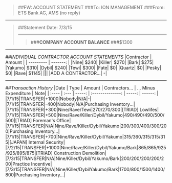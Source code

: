 > ##FW: ACCOUNT STATEMENT
> ###To: ION MANAGEMENT
> ###From: ETS Bank AG, AMS (no reply)

----------
>##Statement Date: 7/3/15
>***
>>###**COMPANY ACCOUNT BALANCE**
>>###$1300


***

##*INDIVIDUAL CONTRACTOR ACCOUNT STATEMENTS*
|Contractor | Amount |
| --------- | -------: | 
|Nine|    $240|
|Killer|    $270|
|Bark|    $275|
|Yakumo|    $310|
|Dybil|    $240|
|Tewi|    $300|
|Fate|    $0|
|Quartz|    $0|
|Pesky|    $0|
|Rave|    $1145|
|||
|ADD A CONTRACTOR...|    -|

***
##*Transaction History*
|Date 	| Type | Amount | Contractors... | ... Minus Expenditure | Note|
| :---- | :--- | -----: | :--------------: | -----: | ------: |
|7/1/15|TRANSFER|+1000|Nobody|N/A|-|
|7/1/15|TRANSFER|-400|Nobody|N/A|Purchasing Inventory...|
|7/1/15|TRANSFER|+300|Nine/Rave/Tewi|270/270/300|[TRIAD] Lowlifes|
|7/1/15|TRANSFER|+500|Nine/Rave/Killer/Dybil/Yakumo|490/490/490/500/500|[TRIAD] Foreman's Office|
|7/1/15|TRANSFER|N/A|Nine/Rave/Killer/Dybil/Yakumo|200/300/400/300/200|Purchasing Inventory...|
|7/1/15|TRANSFER|+700|Nine/Rave/Killer/Dybil/Yakumo|315/360/315/315/315|[JAPAN] Internal Security|
|7/2/15|TRANSFER|+1000|Nine/Rave/Killer/Dybil/Yakumo/Bark|865/865/925/925/895/875|[TRIAD] Construction Demolition|
|7/3/15|TRANSFER|N/A|Nine/Killer/Dybil/Yakumo/Bark|200/200/200/200/200|Practice Incentive|
|7/3/15|TRANSFER|N/A|Nine/Killer/DybilYakumo/Bark|1700/800/1500/1400/800|Purchasing Inventory...|
